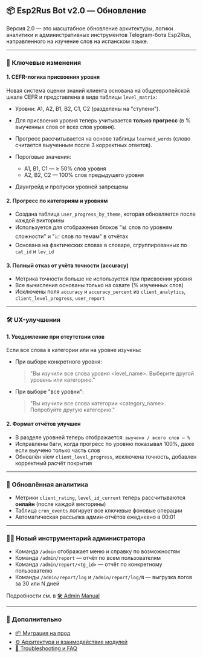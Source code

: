 ## 📦 Esp2Rus Bot v2.0 — Обновление

Версия 2.0 — это масштабное обновление архитектуры, логики аналитики и административных инструментов Telegram-бота Esp2Rus, направленного на изучение слов на испанском языке.

---

### 🚀 Ключевые изменения

#### 1. **CEFR-логика присвоения уровня**

Новая система оценки знаний клиента основана на общеевропейской шкале CEFR и представлена в виде таблицы `level_matrix`:

* Уровни: A1, A2, B1, B2, C1, C2 (разделены на "ступени").
* Для присвоения уровня теперь учитывается **только прогресс** (в % выученных слов от всех слов уровня).
* Прогресс рассчитывается на основе таблицы `learned_words` (слово считается выученным после 3 корректных ответов).
* Пороговые значения:

  * A1, B1, C1 — ≥ 50% слов уровня
  * A2, B2, C2 — 100% слов предыдущего уровня
* Даунгрейд и пропуски уровней запрещены

#### 2. **Прогресс по категориям и уровням**

* Создана таблица `user_progress_by_theme`, которая обновляется после каждой викторины
* Используется для отображения блоков "📊 слов по уровням сложности" и "📈 слов по темам" в отчётах
* Основана на фактических словах в словаре, сгруппированных по `cat_id` и `lev_id`

#### 3. **Полный отказ от учёта точности (accuracy)**

* Метрика точности больше не используется при присвоении уровня
* Все вычисления основаны только на охвате (% изученных слов)
* Исключены поля `accuracy` и `accuracy_percent` из `client_analytics`, `client_level_progress`, `user_report`

---

### 🛠 UX-улучшения

#### 1. **Уведомление при отсутствии слов**

Если все слова в категории или на уровне изучены:

* При выборе конкретного уровня:

  > "Вы изучили все слова уровня <level_name>. Выберите другой уровень или категорию."

* При выборе "все уровни":

  > "Вы изучили все слова категории <category_name>. Попробуйте другую категорию."

#### 2. **Формат отчётов улучшен**

* В разделе уровней теперь отображается: `выучено / всего слов — %`
* Исправлены баги, когда прогресс по уровню показывал 100%, даже если выучено только часть слов
* Обновлён view `client_level_progress`, исключена точность, добавлен корректный расчёт покрытия

---

### 🧮 Обновлённая аналитика

* Метрики `client_rating`, `level_id_current` теперь рассчитываются **онлайн** (после каждой викторины)
* Таблица `cron_events` логирует все ключевые фоновые операции
* Автоматическая рассылка админ-отчётов ежедневно в 00:01

---

### 👨‍💻 Новый инструментарий администратора

* Команда `/admin` отображает меню и справку по возможностям
* Команда `/admin/report` — отчёт по всем пользователям
* Команда `/admin/report/<tg_id>` — отчёт по конкретному пользователю
* Команды `/admin/report/log` и `/admin/report/log/N` — выгрузка логов за 30 или N дней

Подробности см. в [🛠 Admin Manual](admin_manual.md)

---

### 📂 Дополнительно

* [📦 Миграция на прод](README_Prod_Migration.md)
* [⚙️ Архитектура и взаимодействие модулей](architecture.md)
* [🐛 Troubleshooting и FAQ](troubleshooting.md)
